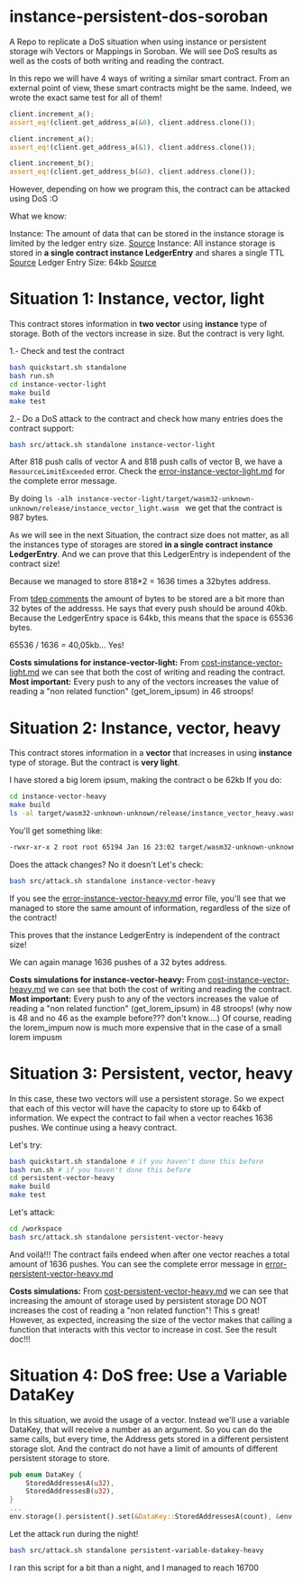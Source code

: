 # instance-persistent-dos-soroban
A Repo to replicate a DoS situation when using instance or persistent storage wih Vectors or Mappings in Soroban. We will see DoS results as well as the costs of both writing and reading the contract.

In this repo we will have 4 ways of writing a similar smart contract. From an external point of view, these smart contracts might be the same. Indeed, we wrote the exact same test for all of them!

```rust
client.increment_a();
assert_eq!(client.get_address_a(&0), client.address.clone());

client.increment_a();
assert_eq!(client.get_address_a(&1), client.address.clone());

client.increment_b();
assert_eq!(client.get_address_b(&0), client.address.clone());
```

However, depending on how we program this, the contract can be attacked using DoS :O

What we know:

Instance: The amount of data that can be stored in the instance storage is limited by the ledger entry size. [Source](https://docs.rs/soroban-sdk/latest/soroban_sdk/storage/struct.Storage.html#method.instance)
Instance: All instance storage is stored in **a single contract instance LedgerEntry** and shares a single TTL [Source](https://soroban.stellar.org/docs/soroban-internals/state-archival)
Ledger Entry Size: 64kb [Source](https://soroban.stellar.org/docs/soroban-internals/fees-and-metering#resource-limits)

# Situation 1: Instance, vector, light
This contract stores information in **two vector** using **instance** type of storage. Both of the vectors increase in size. But the contract is very light.

1.- Check and test the contract
```bash
bash quickstart.sh standalone
bash run.sh
cd instance-vector-light
make build
make test
```

2.- Do a DoS attack to the contract and check how many entries does the contract support:
```bash
bash src/attack.sh standalone instance-vector-light
```

After 818 push calls of vector A and 818 push calls of vector B, we have a `ResourceLimitExceeded` error.
Check the [error-instance-vector-light.md](error-instance-vector-light.md) for the complete error message.

By doing `ls -alh instance-vector-light/target/wasm32-unknown-unknown/release/instance_vector_light.wasm ` we get that the contract is 987 bytes.

As we will see in the next Situation, the contract size does not matter, as all the instances type of storages are stored **in a single contract instance LedgerEntry**. And we can prove that this LedgerEntry is independent of the contract size!

Because we managed to store 818*2 = 1636 times a 32bytes address. 

From [tdep comments](https://discord.com/channels/897514728459468821/966788672164855829/1197477008930766918) the amount of bytes to be stored are a bit more than 32 bytes of the addresss. He says that every push should be around 40kb. Because the LedgerEntry space is 64kb, this means that the space is 65536 bytes.

65536 / 1636 = 40,05kb... Yes!

**Costs simulations for instance-vector-light:** From [cost-instance-vector-light.md](cost-instance-vector-light.md) we can see that both the cost of writing and reading the contract.
**Most important:** Every push to any of the vectors increases the value of reading a "non related function" (get_lorem_ipsum) in 46 stroops!
 
# Situation 2: Instance, vector, heavy
This contract stores information in a **vector** that increases in using **instance** type of storage. But the contract is **very light**.

I have stored a big lorem ipsum, making the contract o be 62kb
If you do:
```bash
cd instance-vector-heavy
make build
ls -al target/wasm32-unknown-unknown/release/instance_vector_heavy.wasm 
```

You'll get something like:
```bash
-rwxr-xr-x 2 root root 65194 Jan 16 23:02 target/wasm32-unknown-unknown/release/instance_vector_heavy.wasm
```

Does the attack changes? No it doesn't
Let's check:

```bash
bash src/attack.sh standalone instance-vector-heavy

```
If you see the [error-instance-vector-heavy.md](error-instance-vector-heavy.md) error file, you'll see that we managed to store the same amount of information, regardless of the size of the contract!

This proves that the instance LedgerEntry is independent of the contract size!

We can again manage 1636 pushes of a 32 bytes address.


**Costs simulations for instance-vector-heavy:** From [cost-instance-vector-heavy.md](cost-instance-vector-heavy.md) we can see that both the cost of writing and reading the contract.
**Most important:** Every push to any of the vectors increases the value of reading a "non related function" (get_lorem_ipsum) in 48 stroops! (why now is 48 and no 46 as the example before??? don't know....)
Of course, reading the lorem_impum now is much more expensive that in the case of a small lorem impusm

# Situation 3: Persistent, vector, heavy

In this case, these two vectors will use a persistent storage. So we expect that each of this vector will have the capacity to store up to 64kb of information. We expect the contract to fail when a vector reaches 1636 pushes. We continue using a heavy contract.

Let's try:

```bash
bash quickstart.sh standalone # if you haven't done this before
bash run.sh # if you haven't done this before
cd persistent-vector-heavy
make build
make test

```

Let's attack:
```bash
cd /workspace
bash src/attack.sh standalone persistent-vector-heavy
```

And voilà!!! The contract fails endeed when after one vector reaches a total amount of 1636 pushes.
You can see the complete error message in [error-persistent-vector-heavy.md](error-persistent-vector-heavy.md)


**Costs simulations:** From [cost-persistent-vector-heavy.md](cost-persistent-vector-heavy.md) we can see that increasing the amount of storage used by persistent storage DO NOT increases the cost of reading a "non related function"! This s great!
However, as expected, increasing the size of the vector makes that calling a function that interacts with this vector to increase in cost. See the result doc!!!

# Situation 4: DoS free: Use a Variable DataKey
In this situation, we avoid the usage of a vector. Instead we'll use a variable DataKey, that will receive a number as an argument. So you can do the same calls, but every time, the Address gets stored in a different persistent storage slot. And the contract do not have a limit of amounts of different persistent storage to store.

```rust
pub enum DataKey {
    StoredAddressesA(u32),
    StoredAddressesB(u32),
}
...
env.storage().persistent().set(&DataKey::StoredAddressesA(count), &env.current_contract_address().clone());
```

Let the attack run during the night! 
```bash
bash src/attack.sh standalone persistent-variable-datakey-heavy
```

I ran this script for a bit than a night, and I managed to reach 16700 


